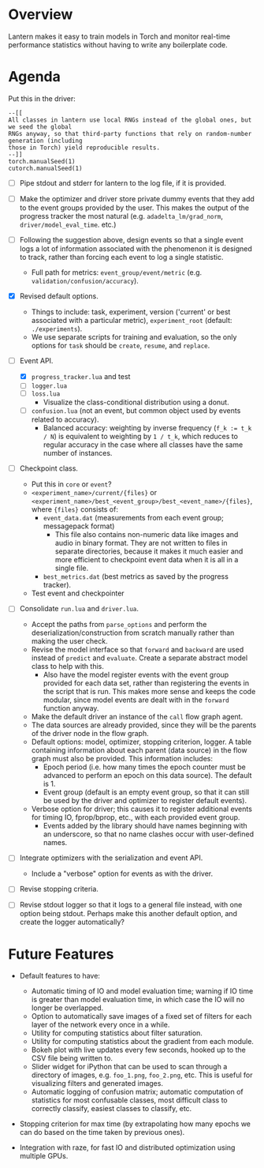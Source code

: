 # Overview

Lantern makes it easy to train models in Torch and monitor real-time performance statistics without
having to write any boilerplate code.

# Agenda

Put this in the driver:

	--[[
	All classes in lantern use local RNGs instead of the global ones, but we seed the global
	RNGs anyway, so that third-party functions that rely on random-number generation (including
	those in Torch) yield reproducible results.
	--]]
	torch.manualSeed(1)
	cutorch.manualSeed(1)

- [ ] Pipe stdout and stderr for lantern to the log file, if it is provided.
- [ ] Make the optimizer and driver store private dummy events that they add to the event groups
  provided by the user. This makes the output of the progress tracker the most natural (e.g.
  `adadelta_lm/grad_norm`, `driver/model_eval_time`. etc.)
- [ ] Following the suggestion above, design events so that a single event logs a lot of information
  associated with the phenomenon it is designed to track, rather than forcing each event to log a
  single statistic.
  - Full path for metrics: `event_group/event/metric` (e.g. `validation/confusion/accuracy`).

- [x] Revised default options.
  - Things to include: task, experiment, version ('current' or best associated with a particular
    metric), `experiment_root` (default: `./experiments`).
  - We use separate scripts for training and evaluation, so the only options for `task` should be
    `create`, `resume`, and `replace`.

- [ ] Event API.
  - [x] `progress_tracker.lua` and test
  - [ ] `logger.lua`
  - [ ] `loss.lua`
    - Visualize the class-conditional distribution using a donut.
  - [ ] `confusion.lua` (not an event, but common object used by events related to accuracy).
    - Balanced accuracy: weighting by inverse frequency (`f_k := t_k / N`) is equivalent to
      weighting by `1 / t_k`, which reduces to regular accuracy in the case where all classes have
      the same number of instances.

- [ ] Checkpoint class.
  - Put this in `core` or `event`?
  - `<experiment_name>/current/{files}` or
    `<experiment_name>/best_<event_group>/best_<event_name>/{files}`, where `{files}` consists of:
      - `event_data.dat` (measurements from each event group; messagepack format)
        - This file also contains non-numeric data like images and audio in binary format. They are
	  not written to files in separate directories, because it makes it much easier and more
	  efficient to checkpoint event data when it is all in a single file.
      - `best_metrics.dat` (best metrics as saved by the progress tracker).
  - Test event and checkpointer

- [ ] Consolidate `run.lua` and `driver.lua`.
  - Accept the paths from `parse_options` and perform the deserialization/construction from scratch
    manually rather than making the user check.
  - Revise the model interface so that `forward` and `backward` are used instead of `predict` and
    `evaluate`. Create a separate abstract model class to help with this.
      - Also have the model register events with the event group provided for each data set, rather
        than registering the events in the script that is run. This makes more sense and keeps the
	code modular, since model events are dealt with in the `forward` function anyway.
  - Make the default driver an instance of the `call` flow graph agent.
  - The data sources are already provided, since they will be the parents of the driver node in the
    flow graph.
  - Default options: model, optimizer, stopping criterion, logger. A table containing information
    about each parent (data source) in the flow graph must also be provided. This information
    includes:
    - Epoch period (i.e. how many times the epoch counter must be advanced to perform an epoch on
      this data source). The default is 1.
    - Event group (default is an empty event group, so that it can still be used by the driver and
      optimizer to register default events).
  - Verbose option for driver; this causes it to register additional events for timing IO,
    fprop/bprop, etc., with each provided event group.
      - Events added by the library should have names beginning with an underscore, so that no name
        clashes occur with user-defined names.

- [ ] Integrate optimizers with the serialization and event API.
  - Include a "verbose" option for events as with the driver.

- [ ] Revise stopping criteria.
- [ ] Revise stdout logger so that it logs to a general file instead, with one option being stdout.
  Perhaps make this another default option, and create the logger automatically?

# Future Features

- Default features to have:
  - Automatic timing of IO and model evaluation time; warning if IO time is greater than model
    evaluation time, in which case the IO will no longer be overlapped.
  - Option to automatically save images of a fixed set of filters for each layer of the network
    every once in a while.
  - Utility for computing statistics about filter saturation.
  - Utility for computing statistics about the gradient from each module.
  - Bokeh plot with live updates every few seconds, hooked up to the CSV file being written to.
  - Slider widget for iPython that can be used to scan through a directory of images, e.g.
    `foo_1.png`, `foo_2.png`, etc. This is useful for visualizing filters and generated images.
  - Automatic logging of confusion matrix; automatic computation of statistics for most confusable
    classes, most difficult class to correctly classify, easiest classes to classify, etc.

- Stopping criterion for max time (by extrapolating how many epochs we can do based on the time
  taken by previous ones).

- Integration with raze, for fast IO and distributed optimization using multiple GPUs.
